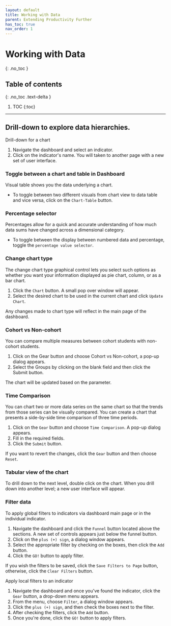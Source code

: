 ```yaml
---
layout: default
title: Working with Data
parent: Extending Productivity Further
has_toc: true
nav_order: 1
---
```


# Working with Data
{: .no_toc }

## Table of contents
{: .no_toc .text-delta }

1. TOC
{:toc}

---
## Drill-down to explore data hierarchies.
Drill-down for a chart
1. Navigate the dashboard and select an indicator.
2. Click on the indicator's name. You will taken to another page with a new set of user interface.

### Toggle between a chart and table in Dashboard
Visual table shows you the data underlying a chart.
* To toggle between two different visuals from chart view to data table and vice versa, click on the `Chart-Table` button.

### Percentage selector
Percentages allow for a quick and accurate understanding of how much data sums have changed across a dimensional category.
* To toggle between the display between numbered data and percentage, toggle the `percentage value selector`.

### Change chart type
The change chart type graphical control lets you select such options as whether you want your information displayed as pie chart, column, or as a bar chart.
1. Click the `Chart` button. A small pop over window will appear.
2. Select the desired chart to be used in the current chart and click `Update Chart`.

Any changes made to chart type will reflect in the main page of the dashboard.

### Cohort vs Non-cohort
You can compare multiple measures between cohort students with non-cohort students.

1. Click on the Gear button and choose Cohort vs Non-cohort, a pop-up dialog appears.
2. Select the Groups by clicking on the blank field and then click the Submit button.

The chart will be updated based on the parameter.

### Time Comparison
You can chart two or more data series on the same chart so that the trends from those series can be visually compared. You can create a chart that presents a side-by-side time comparison of three time periods.
1. Click on the `Gear` button and choose `Time Comparison`. A pop-up dialog appears.
2. Fill in the required fields.
3. Click the `Submit` button.

If you want to revert the changes, click the `Gear` button and then choose `Reset`.

### Tabular view of the chart
To drill down to the next level, double click on the chart. When you drill down into another level; a new user interface will appear.



### Filter data

To apply global filters to indicators via dashboard main page or in the individual indicator.

1. Navigate the dashboard and click the `Funnel` button located above the sections. A new set of controls appears just below the funnel button.
2. Click on the `plus (+) sign`, a dialog window appears.
3. Select the appropriate filter by checking on the boxes, then click the `Add` button.
4. Click the `GO!` button to apply filter.

If you wish the filters to be saved, click the `Save Filters to Page` button, otherwise, click the `Clear Filters` button.

Apply local filters to an indicator

1. Navigate the dashboard and once you've found the indicator, click the `Gear` button, a drop-down menu appears.
2. From the menu, choose `Filter`, a dialog window appears.
3. Click the `plus (+) sign`, and then check the boxes next to the filter.
4. After checking the filters, click the `Add` button.
4. Once you're done, click the `GO!` button to apply filters.
